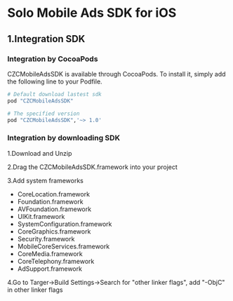 # Solo Mobile Ads SDK for iOS

## 1.Integration SDK

### Integration by CocoaPods

CZCMobileAdsSDK is available through CocoaPods. To install it, simply add the following line to your Podfile.

```ruby
# Default download lastest sdk
pod "CZCMobileAdsSDK" 

# The specified version
pod "CZCMobileAdsSDK",'~> 1.0'
```
### Integration by downloading SDK

1.Download and Unzip

2.Drag the CZCMobileAdsSDK.framework into your project

3.Add system frameworks
  * CoreLocation.framework
  * Foundation.framework
  * AVFoundation.framework
  * UIKit.framework
  * SystemConfiguration.framework
  * CoreGraphics.framework
  * Security.framework
  * MobileCoreServices.framework
  * CoreMedia.framework
  * CoreTelephony.framework
  * AdSupport.framework
  
4.Go to Targer->Build Settings->Search for "other linker flags", add "-ObjC" in other linker flags
